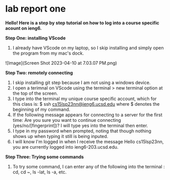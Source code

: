 # lab report one

**Hello! Here is a step by step tutorial on how to log into a course specific acount on ieng6.**

**Step One: installing VScode**
1) I already have VScode on my laptop, so I skip installing and simply open the program from my mac's dock. 

![Image](Screen Shot 2023-04-10 at 7.03.07 PM.png)

**Step Two: remotely connecting**
1)  I skip installing git step because I am not using a windows device.
2)  I open a terimnal on VScode using the terminal > new terminal option at the top of the screen.
3)  I type into the terminal my unique course specific account, which for this class is: $ ssh cs15lsp23nn@ieng6.ucsd.edu where $ denotes the beginning of my command.
5)  If the following message appears for connecting to a server for the first time: Are you sure you want to continue connecting (yes/no/[fingerprint])? I will type yes into the terminal then enter.
6)  I type in my password when prompted, noting that though nothing shows up when typing it still is being inputed.
7)  I will know I'm logged in when I receive the message Hello cs15lsp23nn, you are currently logged into ieng6-203.ucsd.edu.


**Step Three: Trying some commands**
1) To try some command, I can enter any of the following into the terminal : cd, cd ~, ls -lat, ls -a, etc.
